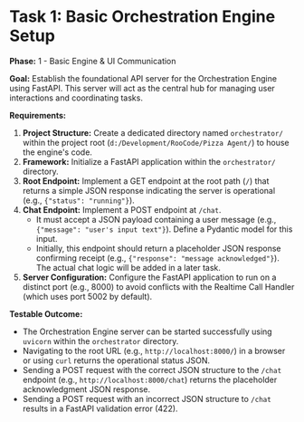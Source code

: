 # Task 1: Basic Orchestration Engine Setup

**Phase:** 1 - Basic Engine & UI Communication

**Goal:** Establish the foundational API server for the Orchestration Engine using FastAPI. This server will act as the central hub for managing user interactions and coordinating tasks.

**Requirements:**

1.  **Project Structure:** Create a dedicated directory named `orchestrator/` within the project root (`d:/Development/RooCode/Pizza Agent/`) to house the engine's code.
2.  **Framework:** Initialize a FastAPI application within the `orchestrator/` directory.
3.  **Root Endpoint:** Implement a GET endpoint at the root path (`/`) that returns a simple JSON response indicating the server is operational (e.g., `{"status": "running"}`).
4.  **Chat Endpoint:** Implement a POST endpoint at `/chat`.
    *   It must accept a JSON payload containing a user message (e.g., `{"message": "user's input text"}`). Define a Pydantic model for this input.
    *   Initially, this endpoint should return a placeholder JSON response confirming receipt (e.g., `{"response": "message acknowledged"}`). The actual chat logic will be added in a later task.
5.  **Server Configuration:** Configure the FastAPI application to run on a distinct port (e.g., 8000) to avoid conflicts with the Realtime Call Handler (which uses port 5002 by default).

**Testable Outcome:**

*   The Orchestration Engine server can be started successfully using `uvicorn` within the `orchestrator` directory.
*   Navigating to the root URL (e.g., `http://localhost:8000/`) in a browser or using `curl` returns the operational status JSON.
*   Sending a POST request with the correct JSON structure to the `/chat` endpoint (e.g., `http://localhost:8000/chat`) returns the placeholder acknowledgment JSON response.
*   Sending a POST request with an incorrect JSON structure to `/chat` results in a FastAPI validation error (422).
